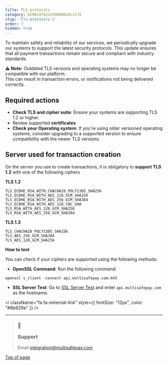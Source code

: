 ```yaml
---
title: TLS protocols
category: 62962df622e99600810c117d
slug: 'tls-protocols-1'
order: 7
hidden: true
---
```

To maintain safety and reliability of our services, we periodically upgrade our systems to support the latest security protocols. This update ensures that all payment transactions remain secure and compliant with industry standards.

**⚠️ Note:** Outdated TLS versions and operating systems may no longer be compatible with our platform.\
This can result in transaction errors, or notifications not being delivered correctly.

## Required actions

* **Check TLS and cipher suite**: Ensure your systems are supporting TLS 1.2 or higher.
* Review supported **certificates**
* **Check your Operating system**: If you're using older versioned operating systems, consider upgrading to a supported version to ensure compatibility with the newer TLS versions.

## Server used for transaction creation

On the server you use to create transactions, it is obligatory to **support TLS 1.2** with one of the following ciphers

**TLS 1.2**

```text
TLS_ECDHE_RSA_WITH_CHACHA20_POLY1305_SHA256  
TLS_ECDHE_RSA_WITH_AES_128_GCM_SHA256  
TLS_ECDHE_RSA_WITH_AES_256_GCM_SHA384  
TLS_ECDHE_RSA_WITH_AES_128_CBC_SHA  
TLS_RSA_WITH_AES_128_GCM_SHA256  
TLS_RSA_WITH_AES_256_GCM_SHA384
```

**TLS 1.3**

```text
TLS_CHACHA20_POLY1305_SHA256
TLS_AES_256_GCM_SHA384
TLS_AES_128_GCM_SHA256
```

**How to test**

You can check if your ciphers are supported using the following methods:

* **OpenSSL Command**: Run the following command:

```text
openssl s_client -connect api.multisafepay.com:443
```

* **SSL Server Test**: Go to [SSL Server Test](https://www.ssllabs.com/ssltest/analyze.html?d=api.multisafepay.com\&hideResults=on) and enter `api.multisafepay.com` as the hostname.

<i className="fa fa-external-link" style={{ fontSize: "12px", color: "#8b929e" }} />

***

<blockquote class="callout callout_info">
    <h3 class="callout-heading false">
        <span class="callout-icon">💬</span>
        <p>Support</p>
    </h3>
    <p>Email <a href="mailto:integration@multisafepay.com">integration@multisafepay.com</a></p>
</blockquote>

[Top of page](#)
